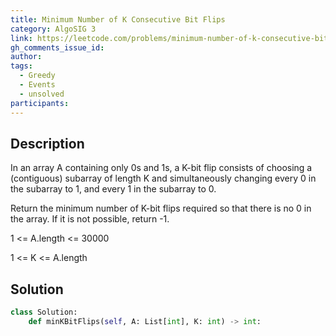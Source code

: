 ```yaml
---
title: Minimum Number of K Consecutive Bit Flips
category: AlgoSIG 3
link: https://leetcode.com/problems/minimum-number-of-k-consecutive-bit-flips/
gh_comments_issue_id:
author:
tags:
  - Greedy
  - Events
  - unsolved
participants:
---
```


## Description

In an array A containing only 0s and 1s, a K-bit flip consists of choosing a (contiguous) subarray of length K and simultaneously changing every 0 in the subarray to 1, and every 1 in the subarray to 0.

Return the minimum number of K-bit flips required so that there is no 0 in the array.  If it is not possible, return -1.

1 <= A.length <= 30000

1 <= K <= A.length

## Solution

``` python
class Solution:
    def minKBitFlips(self, A: List[int], K: int) -> int:
```
